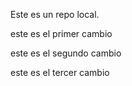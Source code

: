 
Este es un repo local.

este es el primer cambio

este es el segundo cambio

este es el tercer cambio